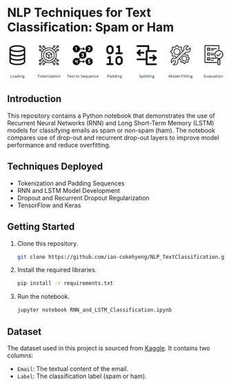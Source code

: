 # NLP Techniques for Text Classification: Spam or Ham

![methodology](methodology.png)

## Introduction
This repository contains a Python notebook that demonstrates the use of Recurrent Neural Networks (RNN) and Long Short-Term Memory (LSTM) models for classifying emails as spam or non-spam (ham). The notebook compares use of drop-out and recurrent drop-out layers to improve model performance and reduce overfitting.

## Techniques Deployed
- Tokenization and Padding Sequences
- RNN and LSTM Model Development
- Dropout and Recurrent Dropout Regularization
- TensorFlow and Keras

## Getting Started
1. Clone this repository.
   ```sh
   git clone https://github.com/ian-cokehyeng/NLP_TextClassification.git
   ```
2. Install the required libraries.
   ```sh
   pip install -r requirements.txt
   ```
3. Run the notebook.
   ```sh
   jupyter notebook RNN_and_LSTM_Classification.ipynb
   ```

## Dataset
The dataset used in this project is sourced from [Kaggle](https://www.kaggle.com/datasets/prishasawhney/email-classification-ham-spam). It contains two columns:
- `Email`: The textual content of the email.
- `Label`: The classification label (spam or ham).